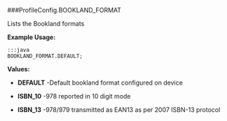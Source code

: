 ###ProfileConfig.BOOKLAND_FORMAT

Lists the Bookland formats

 

**Example Usage:**
	
	:::java	
	BOOKLAND_FORMAT.DEFAULT;


**Values:**

* **DEFAULT** -Default bookland format configured on device

* **ISBN_10** -978 reported in 10 digit mode

* **ISBN_13** -978/979 transmitted as EAN13 as per 2007 ISBN-13 protocol


